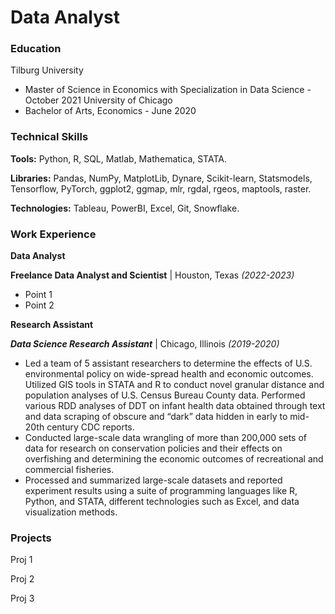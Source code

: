 # Data Analyst

### Education
Tilburg University
- Master of Science in Economics with Specialization in Data Science - October 2021
University of Chicago
- Bachelor of Arts, Economics - June 2020

### Technical Skills
**Tools:** Python, R, SQL, Matlab, Mathematica, STATA.

**Libraries:** Pandas, NumPy, MatplotLib, Dynare, Scikit-learn, Statsmodels, Tensorflow, PyTorch, ggplot2, ggmap, mlr, rgdal, rgeos, maptools, raster.

**Technologies:** Tableau, PowerBI, Excel, Git, Snowflake.

### Work Experience
**Data Analyst**

**Freelance Data Analyst and Scientist** | Houston, Texas *(2022-2023)*
- Point 1
- Point 2
  
**Research Assistant**

***Data Science Research Assistant*** | Chicago, Illinois *(2019-2020)*
- Led a team of 5 assistant researchers to determine the effects of U.S. environmental policy on wide-spread health and economic outcomes. Utilized GIS tools in STATA and R to conduct novel granular distance and population analyses of U.S. Census Bureau County data. Performed various RDD analyses of DDT on infant health data obtained through text and data scraping of obscure and “dark” data hidden in early to mid-20th century CDC reports.
- Conducted large-scale data wrangling of more than 200,000 sets of data for research on conservation policies and their effects on overfishing and determining the economic outcomes of recreational and commercial fisheries.
-	Processed and summarized large-scale datasets and reported experiment results using a suite of programming languages like R, Python, and STATA, different technologies such as Excel, and data visualization methods.
### Projects
Proj 1

Proj 2

Proj 3
